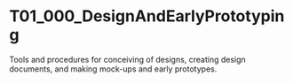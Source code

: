 # T01_000_DesignAndEarlyPrototyping
Tools and procedures for conceiving of designs, creating design documents, and making mock-ups and early prototypes.

